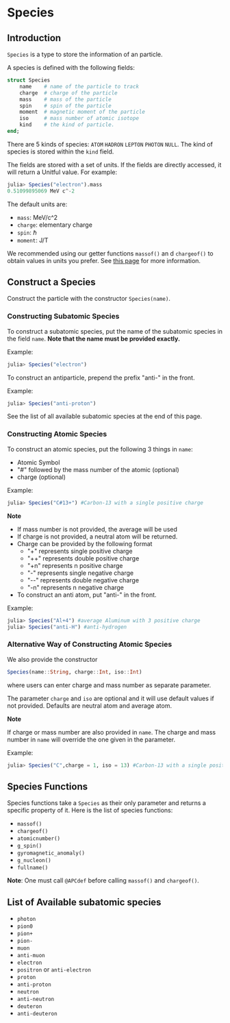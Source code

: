 # Species

## Introduction

`Species` is a type to store the information of an particle. 

A species is defined with the following fields:

```julia
struct Species 
    name    # name of the particle to track
    charge  # charge of the particle 
    mass    # mass of the particle
    spin    # spin of the particle
    moment  # magnetic moment of the particle
    iso     # mass number of atomic isotope
	kind    # the kind of particle.
end;
```
There are 5 kinds of species: `ATOM` `HADRON` `LEPTON` `PHOTON` `NULL`. The kind of species is stored within the `kind` field.

The fields are stored with a set of units. If the fields are directly accessed, it will return a Unitful value. For example:
```julia
julia> Species("electron").mass
0.51099895069 MeV c^-2
```
The default units are:
- `mass`:  MeV/c^2
- `charge`: elementary charge
- `spin`: $\hbar$
- `moment`: J/T

We recommended using our getter functions `massof()` an d `chargeof()` to obtain values in units you prefer. See [this page](constants.md) for more information.


## Construct a Species

Construct the particle with the constructor `Species(name)`.

### Constructing Subatomic Species

To construct a subatomic species, put the name of the subatomic species in the field `name`. **Note that the name must be provided exactly.**

Example:
```julia
julia> Species("electron")
```

To construct an antiparticle, prepend the prefix "anti-" in the front.

Example:
```julia
julia> Species("anti-proton")
```

See the list of all available subatomic species at the end of this page.

### Constructing Atomic Species

To construct an atomic species, put the following 3 things in `name`:

- Atomic Symbol
- "#" followed by the mass number of the atomic (optional)
- charge (optional)

Example:
```julia
julia> Species("C#13+") #Carbon-13 with a single positive charge
```

**Note**

- If mass number is not provided, the average will be used
- If charge is not provided, a neutral atom will be returned.
- Charge can be provided by the following format
    - "+" represents single positive charge
    - "++" represents double positive charge
    - "+n" represents n positive charge
    - "-" represents single negative charge
    - "--" represents double negative charge
    - "-n" represents n negative charge
- To construct an anti atom, put "anti-" in the front.

Example:
```julia
julia> Species("Al+4") #average Aluminum with 3 positive charge
julia> Species("anti-H") #anti-hydrogen
```

### Alternative Way of Constructing Atomic Species

We also provide the constructor 
```julia
Species(name::String, charge::Int, iso::Int)
```
where users can enter charge and mass number as separate parameter.

 The parameter `charge` and `iso` are optional and it will use default values if not provided. Defaults are neutral atom and average atom.

 **Note**

 If charge or mass number are also provided in `name`. The charge and mass number in `name` will override the one given in the parameter.

Example:
```julia
julia> Species("C",charge = 1, iso = 13) #Carbon-13 with a single positive charge
```

## Species Functions

Species functions take a `Species` as their only parameter and returns a specific property of it. Here is the list of species functions:

- `massof()`
- `chargeof()`
- `atomicnumber()`
- `g_spin()`
- `gyromagnetic_anomaly()`
- `g_nucleon()`
- `fullname()`

**Note**: One must call `@APCdef` before calling `massof()` and `chargeof()`.

## List of Available subatomic species

- `photon`
- `pion0`
- `pion+`
- `pion-`
- `muon`
- `anti-muon`
- `electron`
- `positron` or `anti-electron`
- `proton`
- `anti-proton`
- `neutron`
- `anti-neutron`
- `deuteron`
- `anti-deuteron`